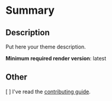 # Summary

## Description

Put here your theme description.

**Minimum required render version**: latest

## Other

[ ] I've read the [contributing guide](../CONTRIBUTING.md).
